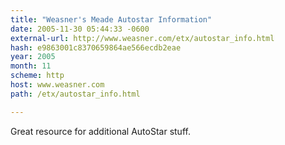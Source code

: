 ```yaml
---
title: "Weasner's Meade Autostar Information"
date: 2005-11-30 05:44:33 -0600
external-url: http://www.weasner.com/etx/autostar_info.html
hash: e9863001c8370659864ae566ecdb2eae
year: 2005
month: 11
scheme: http
host: www.weasner.com
path: /etx/autostar_info.html

---
```


Great resource for additional AutoStar stuff.
